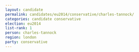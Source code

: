 ```yaml
---
layout: candidate
permalink: candidates/eu2014/conservative/charles-tannock/
categories: candidate conservative
election: eu2014
list-rank: 1
person: charles-tannock
region: london
party: conservative
---
```

